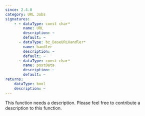 ```yaml
---
since: 2.4.0
category: URL Jobs
signatures:
    - - dataType: const char*
        name: URL
        description: ~
        default: ~
      - dataType: bz_BaseURLHandler*
        name: handler
        description: ~
        default: ~
      - dataType: const char*
        name: postData
        description: ~
        default: ~
returns:
    dataType: bool
    description: ~
---
```


This function needs a description. Please feel free to contribute a description to this function.

